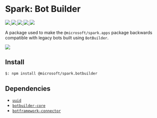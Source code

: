 # Spark: Bot Builder

<p>
    <a href="https://www.npmjs.com/package/@microsoft/spark.botbuilder" target="_blank">
        <img src="https://img.shields.io/npm/v/@microsoft/spark.botbuilder" />
    </a>
    <a href="https://www.npmjs.com/package/@microsoft/spark.botbuilder?activeTab=code" target="_blank">
        <img src="https://img.shields.io/bundlephobia/min/@microsoft/spark.botbuilder" />
    </a>
    <a href="https://www.npmjs.com/package/@microsoft/spark.botbuilder?activeTab=dependencies" target="_blank">
        <img src="https://img.shields.io/librariesio/release/npm/@microsoft/spark.botbuilder" />
    </a>
    <a href="https://www.npmjs.com/package/@microsoft/spark.botbuilder" target="_blank">
        <img src="https://img.shields.io/npm/dw/@microsoft/spark.botbuilder" />
    </a>
    <a href="https://microsoft.github.io/spark.js" target="_blank">
        <img src="https://img.shields.io/badge/📖 docs-open-blue" />
    </a>
</p>

A package used to make the `@microsoft/spark.apps` package backwards compatible with legacy bots built using
`BotBuilder`.

<a href="https://microsoft.github.io/spark.js/2.getting-started/1.create-application.html" target="_blank">
    <img src="https://img.shields.io/badge/📖 Getting Started-blue?style=for-the-badge" />
</a>

## Install

```bash
$: npm install @microsoft/spark.botbuilder
```

## Dependencies

- [`uuid`](https://www.npmjs.com/package/uuid)
- [`botbuilder-core`](https://www.npmjs.com/package/botbuilder-core)
- [`botframework-connector`](https://www.npmjs.com/package/botframework-connector)
